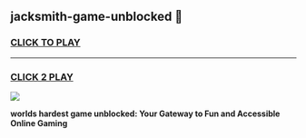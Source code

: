 
## jacksmith-game-unblocked 👋
<h3>
<a href="https://premium.freeplayer.one?title=jacksmith-game-unblocked&ref=14F">CLICK TO PLAY</a></h3>
<hr>

<h3>
<a href="https://premium.freeplayer.one?title=jacksmith-game-unblocked&ref=14F">CLICK 2 PLAY</a>
  
</h3>

<a href="https://premium.freeplayer.one?title=jacksmith-game-unblocked&ref=12F/"><img src="https://clearcache.store/games.png"></a>


**worlds hardest game unblocked: Your Gateway to Fun and Accessible Online Gaming**

